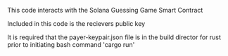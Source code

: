 This code interacts with the Solana Guessing Game Smart Contract

Included in this code is the recievers public key

It is required that the payer-keypair.json file is in the build director for rust prior to initiating bash command 'cargo run'
